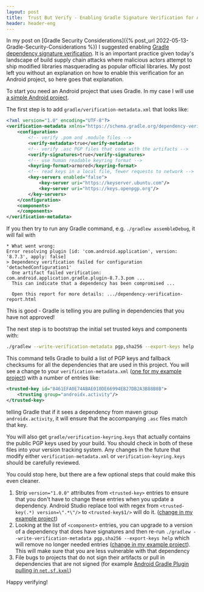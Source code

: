 ```yaml
---
layout: post
title:  Trust But Verify - Enabling Gradle Signature Verification for An Android Project 
header: header-eng
---
```


In my post on [Gradle Security Considerations]({% post_url 2022-05-13-Gradle-Security-Considerations %}) I suggested
enabling [Gradle dependency signature verification](https://docs.gradle.org/current/userguide/dependency_verification.html#sec:signature-verification).
It is an important practice given today's landscape of build supply chain attacks where malicious actors attempt to ship
modified libraries masquerading as popular official libraries. My post left you without an explanation on how to enable
this verification for an Android project, so here goes that explanation.

To start you need an Android project that uses Gradle. In my case I will use [a simple Android project](https://github.com/liutikas/dependency-signature-verification-android/tree/ce78ee542546108e9ad0caa8c744f48f7a3c5ecc).

The first step is to add `gradle/verification-metadata.xml` that looks like:

```xml
<?xml version="1.0" encoding="UTF-8"?>
<verification-metadata xmlns="https://schema.gradle.org/dependency-verification" xmlns:xsi="http://www.w3.org/2001/XMLSchema-instance" xsi:schemaLocation="https://schema.gradle.org/dependency-verification https://schema.gradle.org/dependency-verification/dependency-verification-1.3.xsd">
    <configuration>
        <!-- verify .pom and .module files -->
        <verify-metadata>true</verify-metadata>
        <!-- verify .asc PGP files that come with the artifacts -->
        <verify-signatures>true</verify-signatures>
        <!-- use human readable keyring format -->
        <keyring-format>armored</keyring-format>
        <!-- read keys in a local file, fewer requests to network -->
        <key-servers enabled="false">
            <key-server uri="https://keyserver.ubuntu.com"/>
            <key-server uri="https://keys.openpgp.org"/>
        </key-servers>
    </configuration>
    <components>
    </components>
</verification-metadata>
```

If you then try to run any Gradle command, e.g. `./gradlew assembleDebug`, it will fail with
```text
* What went wrong:
Error resolving plugin [id: 'com.android.application', version: '8.7.3', apply: false]
> Dependency verification failed for configuration 'detachedConfiguration1'
  One artifact failed verification: com.android.application.gradle.plugin-8.7.3.pom ...
  This can indicate that a dependency has been compromised ...
  
  Open this report for more details: .../dependency-verification-report.html
```

This is good - Gradle is telling you are pulling in dependencies that you have not approved!

The next step is to bootstrap the initial set trusted keys and components with:
```bash
./gradlew --write-verification-metadata pgp,sha256 --export-keys help
```

This command tells Gradle to build a list of PGP keys and fallback checksums for all the dependencies that
are used in this project. You will see a change to your `verification-metadata.xml` ([one for my example project](https://github.com/liutikas/dependency-signature-verification-android/blob/c897d0b45715f00f0017e23d0a3a547bd99f9845/gradle/verification-metadata.xml))
with a number of entries like:
```xml
<trusted-key id="8461EFA0E74ABAE010DE66994EB27DB2A3B88B8B">
    <trusting group="androidx.activity"/>
</trusted-key>
```
telling Gradle that if it sees a dependency from maven group `androidx.activity`, it will ensure that the accompanying
`.asc` files match that key.

You will also get `gradle/verification-keyring.keys` that actually contains the public PGP keys used by your build.
You should check in both of these files into your version tracking system. Any changes in the future that modify either
`verification-metadata.xml` or `verification-keyring.keys` should be carefully reviewed.

You could stop here, but there are a few optional steps that could make this even cleaner.

1. Strip `version="1.0.0"` attributes from `<trusted-key>` entries to ensure that you don't have to change these entries
when you update a dependency. Android Studio replace tool with regex from `<trusted-key(.*) version=\".*\"/>` to
`<trusted-key$1/>` will do it. ([change in my example project](https://github.com/liutikas/dependency-signature-verification-android/commit/b119f8ccf066b264cf4fe3e3c96206a17b93a555))
2. Looking at the list of `<component>` entries, you can upgrade to a version of a dependency that does have signatures
and then re-run `./gradlew --write-verification-metadata pgp,sha256 --export-keys help` which will remove no longer
needed entries ([change in my example project](https://github.com/liutikas/dependency-signature-verification-android/commit/9a0449b6b683d7f2ccfb6aaaef986fa3aef0559b)).
This will make sure that you are less vulnerable with that dependency
3. File bugs to projects that do not sign their artifacts or pull in dependencies that are not signed
(for example [Android Gradle Plugin pulling in `net.sf.kxml`](https://issuetracker.google.com/issues/294916131))

Happy verifying!
